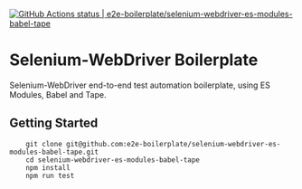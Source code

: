 [![GitHub Actions status | e2e-boilerplate/selenium-webdriver-es-modules-babel-tape](https://github.com/e2e-boilerplate/selenium-webdriver-es-modules-babel-tape/workflows/selenium-webdriver-es-modules-babel-tape/badge.svg)](https://github.com/e2e-boilerplate/selenium-webdriver-es-modules-babel-tape/actions?workflow=selenium-webdriver-es-modules-babel-tape)

# Selenium-WebDriver Boilerplate

Selenium-WebDriver end-to-end test automation boilerplate, using ES Modules, Babel and Tape.

## Getting Started

    	git clone git@github.com:e2e-boilerplate/selenium-webdriver-es-modules-babel-tape.git
    	cd selenium-webdriver-es-modules-babel-tape
    	npm install
    	npm run test
